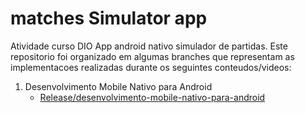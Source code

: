 # matches Simulator app

Atividade curso DIO App android nativo simulador de partidas. Este repositorio foi organizado em algumas branches que representam as 
implementacoes realizadas durante os seguintes conteudos/videos:

1. Desenvolvimento Mobile Nativo para Android
    - [Release/desenvolvimento-mobile-nativo-para-android](https://github.com/leandroeek/matches-simulator-app)

